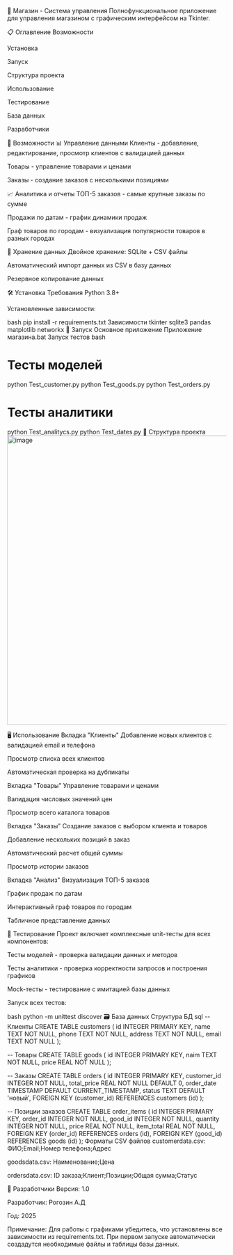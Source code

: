 🏪 Магазин - Система управления
Полнофункциональное приложение для управления магазином с графическим интерфейсом на Tkinter.

📋 Оглавление
Возможности

Установка

Запуск

Структура проекта

Использование

Тестирование

База данных

Разработчики

🌟 Возможности
📊 Управление данными
Клиенты - добавление, редактирование, просмотр клиентов с валидацией данных

Товары - управление товарами и ценами

Заказы - создание заказов с несколькими позициями

📈 Аналитика и отчеты
ТОП-5 заказов - самые крупные заказы по сумме

Продажи по датам - график динамики продаж

Граф товаров по городам - визуализация популярности товаров в разных городах

💾 Хранение данных
Двойное хранение: SQLite + CSV файлы

Автоматический импорт данных из CSV в базу данных

Резервное копирование данных

🛠️ Установка
Требования
Python 3.8+

Установленные зависимости:

bash
pip install -r requirements.txt
Зависимости
tkinter
sqlite3
pandas
matplotlib
networkx
🚀 Запуск
Основное приложение
Приложение магазина.bat
Запуск тестов
bash
# Тесты моделей
python Test_customer.py
python Test_goods.py
python Test_orders.py

# Тесты аналитики
python Test_analitycs.py
python Test_dates.py
📁 Структура проекта
<img width="547" height="665" alt="image" src="https://github.com/user-attachments/assets/72c9ab07-43b9-4a9d-bf19-1931df57ac52" />

🖥️ Использование
Вкладка "Клиенты"
Добавление новых клиентов с валидацией email и телефона

Просмотр списка всех клиентов

Автоматическая проверка на дубликаты

Вкладка "Товары"
Управление товарами и ценами

Валидация числовых значений цен

Просмотр всего каталога товаров

Вкладка "Заказы"
Создание заказов с выбором клиента и товаров

Добавление нескольких позиций в заказ

Автоматический расчет общей суммы

Просмотр истории заказов

Вкладка "Анализ"
Визуализация ТОП-5 заказов

График продаж по датам

Интерактивный граф товаров по городам

Табличное представление данных

🧪 Тестирование
Проект включает комплексные unit-тесты для всех компонентов:

Тесты моделей - проверка валидации данных и методов

Тесты аналитики - проверка корректности запросов и построения графиков

Mock-тесты - тестирование с имитацией базы данных

Запуск всех тестов:

bash
python -m unittest discover
🗃️ База данных
Структура БД
sql
-- Клиенты
CREATE TABLE customers (
    id INTEGER PRIMARY KEY,
    name TEXT NOT NULL,
    phone TEXT NOT NULL,
    address TEXT NOT NULL,
    email TEXT NOT NULL
);

-- Товары
CREATE TABLE goods (
    id INTEGER PRIMARY KEY,
    naim TEXT NOT NULL,
    price REAL NOT NULL
);

-- Заказы
CREATE TABLE orders (
    id INTEGER PRIMARY KEY,
    customer_id INTEGER NOT NULL,
    total_price REAL NOT NULL DEFAULT 0,
    order_date TIMESTAMP DEFAULT CURRENT_TIMESTAMP,
    status TEXT DEFAULT 'новый',
    FOREIGN KEY (customer_id) REFERENCES customers (id)
);

-- Позиции заказов
CREATE TABLE order_items (
    id INTEGER PRIMARY KEY,
    order_id INTEGER NOT NULL,
    good_id INTEGER NOT NULL,
    quantity INTEGER NOT NULL,
    price REAL NOT NULL,
    item_total REAL NOT NULL,
    FOREIGN KEY (order_id) REFERENCES orders (id),
    FOREIGN KEY (good_id) REFERENCES goods (id)
);
Форматы CSV файлов
customerdata.csv: ФИО;Email;Номер телефона;Адрес

goodsdata.csv: Наименование;Цена

ordersdata.csv: ID заказа;Клиент;Позиции;Общая сумма;Статус

👥 Разработчики
Версия: 1.0

Разработчик: Рогозин А.Д

Год: 2025


Примечание: Для работы с графиками убедитесь, что установлены все зависимости из requirements.txt. При первом запуске автоматически создадутся необходимые файлы и таблицы базы данных.

